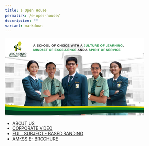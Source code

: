 ```yaml
---
title: e Open House
permalink: /e-open-house/
description: ""
variant: markdown
---
```

<style>  
img {  
  display: block;  
  margin-left: auto;  
  margin-right: auto;  
}  
</style>  

	
  <img src="/images/amkss 2022 school cover poster.png" alt="e Open House" style="width:90%;">


<br>

*   [ABOUT US](/about-us/our-vision-mission-and-values/)
*   [CORPORATE VIDEO](https://youtu.be/1UwZVJFOWcI)
*   [FULL SUBJECT - BASED BANDING](/amksian-experience/full-subject-based-banding/)
*   [AMKSS E- BROCHURE](/files/2024_AMKSS_Brochure.pdf)